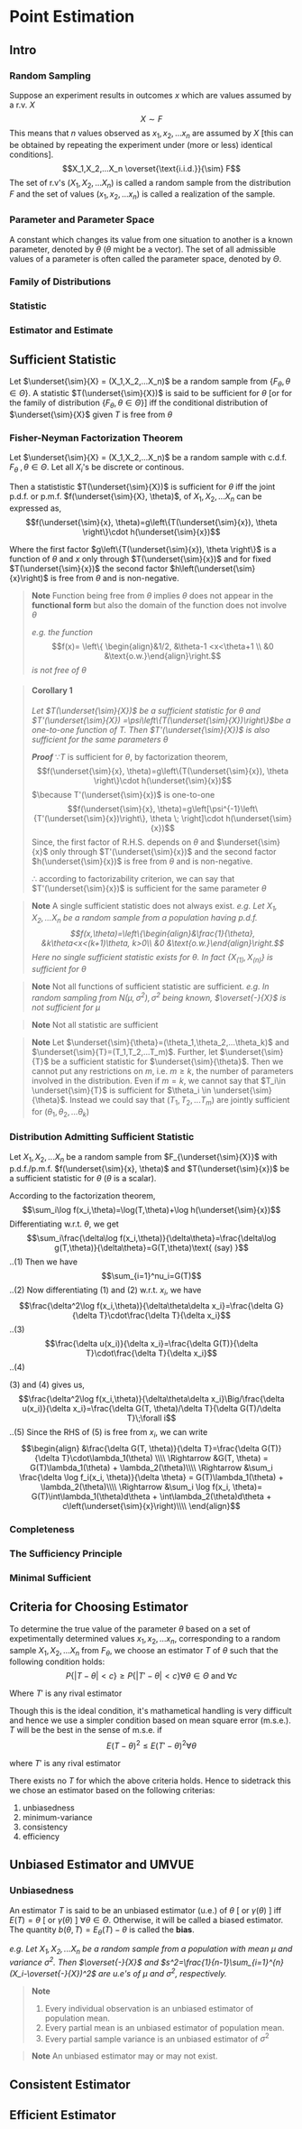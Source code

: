 # Point Estimation 
## Intro	
### Random Sampling 
Suppose an experiment results in outcomes $x$ which are values assumed by a r.v. $X$
$$X\sim F$$
This means that $n$ values observed as $x_1,x_2,...x_n$ are assumed by $X$ \[this can be obtained by repeating the experiment under (more or less) identical conditions]. 
$$X_1,X_2,...X_n \overset{\text{i.i.d.}}{\sim} F$$
The set of r.v's $(X_1,X_2,...X_n)$ is called a random sample from the distribution $F$ and the set of values $(x_1,x_2,...x_n)$ is called a realization of the sample. 
### Parameter and Parameter Space
A constant which changes its value from one situation to another is a known parameter, denoted by $\theta$ ($\theta$ might be a vector). The set of all admissible values of a parameter is often called the parameter space, denoted by $\Theta$. 
### Family of Distributions

### Statistic
### Estimator and Estimate
## Sufficient Statistic
Let $\underset{\sim}{X} = (X_1,X_2,...X_n)$ be a random sample from $\left\{ F_{\theta}, \theta \in \Theta \right\}$. A statistic $T(\underset{\sim}{X})$ is said to be sufficient for $\theta$ \[or for the family of distribution $\left\{ F_{\theta}, \theta \in \Theta \right\}$] iff the conditional distribution of $\underset{\sim}{X}$ given $T$ is free from $\theta$
<!--
Include examples
-->
### Fisher-Neyman Factorization Theorem
Let $\underset{\sim}{X} = (X_1,X_2,...X_n)$ be a random sample with c.d.f. $F_\theta\;, \theta\in\Theta$. Let all $X_i$'s be discrete or continous.

Then a statististic $T(\underset{\sim}{X})$ is sufficient for $\theta$ iff the joint p.d.f. or p.m.f. $f(\underset{\sim}{X}, \theta)$, of $X_1,X_2,...X_n$ can be expressed as, 
$$f(\underset{\sim}{x}, \theta)=g\left\{T(\underset{\sim}{x}), \theta \right\}\cdot h(\underset{\sim}{x})$$

Where the first factor $g\left\{T(\underset{\sim}{x}), \theta \right\}$ is a function of $\theta$ and $x$ only through $T(\underset{\sim}{x})$ and for fixed $T(\underset{\sim}{x})$ the second factor $h\left(\underset{\sim}{x}\right)$ is free from $\theta$ and is non-negative.

>**Note** 
>Function being free from $\theta$ implies $\theta$ does not appear in the **functional form** but also the domain of the function does not involve $\theta$
>
>*e.g. the function*
>$$f(x)= \left\{ \begin{align}&1/2, &\theta-1 <x<\theta+1 \\ &0 &\text{o.w.}\end{align}\right.$$
>*is not free of $\theta$*

> #### Corollary 1
> *Let $T(\underset{\sim}{X})$ be a sufficient statistic for $\theta$ and $T'(\underset{\sim}{X}) =\psi\left\{T(\underset{\sim}{X})\right\}$be a one-to-one function of $T$. Then $T'(\underset{\sim}{X})$ is also sufficient for the same parameters $\theta$* 
> 
> ***Proof*** $\because T$ is sufficient for $\theta$, by factorization theorem, $$f(\underset{\sim}{x}, \theta)=g\left\{T(\underset{\sim}{x}), \theta \right\}\cdot h(\underset{\sim}{x})$$
> $\because T'(\underset{\sim}{x})$ is one-to-one
> $$f(\underset{\sim}{x}, \theta)=g\left[\psi^{-1}\left\{T'(\underset{\sim}{x})\right\}, \theta \; \right]\cdot h(\underset{\sim}{x})$$
> Since, the first factor of R.H.S. depends on $\theta$ and $\underset{\sim}{x}$ only through $T'(\underset{\sim}{x})$ and the second factor $h(\underset{\sim}{x})$ is free from $\theta$ and is non-negative. 
> 
> $\therefore$ according to factorizability criterion, we can say that $T'(\underset{\sim}{x})$ is sufficient for the same parameter $\theta$

>**Note** 
>A single sufficient statistic does not always exist. 
>*e.g. Let $X_1,X_2,...X_n$ be a random sample from a population having p.d.f.
>$$f(x,\theta)=\left\{\begin{align}&\frac{1}{\theta}, &k\theta<x<(k+1)\theta, k>0\\ &0 &\text{o.w.}\end{align}\right.$$
>Here no single sufficient statistic exists for $\theta$. In fact $\left\{X_{(1)}, X_{(n)}\right\}$ is sufficient for $\theta$*

>**Note** 
>Not all functions of sufficient statistic are sufficient. 
>*e.g. In random sampling from $N(\mu,\sigma^2), \sigma^2$ being known, $\overset{-}{X}$ is not sufficient for $\mu$*

>**Note** 
>Not all statistic are sufficient

>**Note**
>Let $\underset{\sim}{\theta}=(\theta_1,\theta_2,...\theta_k)$ and $\underset{\sim}{T}=(T_1,T_2,...T_m)$. Further, let $\underset{\sim}{T}$ be a sufficient statistic for $\underset{\sim}{\theta}$. Then we cannot put any restrictions on $m$, i.e. $m\geq k$, the number of parameters involved in the distribution. Even if $m=k$, we cannot say that $T_i\in \underset{\sim}{T}$ is sufficient for $\theta_i \in \underset{\sim}{\theta}$. Instead we could say that $(T_1,T_2,...T_m)$ are jointly sufficient for $(\theta_1,\theta_2,...\theta_k)$


### Distribution Admitting Sufficient Statistic
Let $X_1, X_2,...X_n$ be a random sample from $F_{\underset{\sim}{X}}$ with p.d.f./p.m.f. $f(\underset{\sim}{x}, \theta)$ and $T(\underset{\sim}{x})$ be a sufficient statistic for $\theta$ ($\theta$ is a scalar). 

According to the factorization theorem,
$$\sum_i\log f(x_i,\theta)=\log(T,\theta)+\log h(\underset{\sim}{x})$$
Differentiating w.r.t. $\theta$, we get
$$\sum_i\frac{\delta\log f(x_i,\theta)}{\delta\theta}=\frac{\delta\log g(T,\theta)}{\delta\theta}=G(T,\theta)\text{ (say) }$$..(1)
Then we have
$$\sum_{i=1}^nu_i=G(T)$$
..(2)
Now differentiating (1) and (2) w.r.t. $x_i$, we have
$$\frac{\delta^2\log f(x_i,\theta)}{\delta\theta\delta x_i}=\frac{\delta G}{\delta T}\cdot\frac{\delta T}{\delta x_i}$$
..(3)
$$\frac{\delta u(x_i)}{\delta x_i}=\frac{\delta G(T)}{\delta T}\cdot\frac{\delta T}{\delta x_i}$$
..(4)

(3) and (4) gives us,
$$\frac{\delta^2\log f(x_i,\theta)}{\delta\theta\delta x_i}\Big/\frac{\delta u(x_i)}{\delta x_i}=\frac{\delta G(T, \theta)/\delta T}{\delta G(T)/\delta T}\;\forall i$$
..(5)
Since the RHS of (5) is free from $x_i$, we can write
$$\begin{align}
&\frac{\delta G(T, \theta)}{\delta T}=\frac{\delta G(T)}{\delta T}\cdot\lambda_1(\theta) \\\\
\Rightarrow &G(T, \theta) = G(T)\lambda_1(\theta) + \lambda_2(\theta)\\\\
\Rightarrow &\sum_i \frac{\delta \log f_i(x_i, \theta)}{\delta \theta} =  G(T)\lambda_1(\theta) + \lambda_2(\theta)\\\\
\Rightarrow &\sum_i \log f(x_i, \theta)= G(T)\int\lambda_1(\theta)d\theta + \int\lambda_2(\theta)d\theta + c\left(\underset{\sim}{x}\right)\\\\
\end{align}$$
### Completeness
### The Sufficiency Principle
### Minimal Sufficient 
## Criteria for Choosing Estimator
To determine the true value of the parameter $\theta$ based on a set of expetimentally determined values $x_1,x_2,...x_n$, corresponding to a random sample $X_1,X_2,...X_n$ from $F_\theta$, we choose an estimator $T$ of $\theta$ such that the following condition holds:
$$P\left\{\left|T-\theta\right|<c\right\}\geq P\left\{\left|T'-\theta\right|<c\right\}\forall\theta\in\Theta \text{ and }\forall c$$

Where $T'$ is any rival estimator

Though this is the ideal condition, it's mathametical handling is very difficult and hence we use a simpler condition based on mean square error (m.s.e.). $T$ will be the best in the sense of m.s.e. if
$$E(T-\theta)^2\leq E(T'-\theta)^2\forall \theta$$

where $T'$ is any rival estimator

There exists no $T$ for which the above criteria holds. Hence to sidetrack this we chose an estimator based on the following criterias:
1. unbiasedness
2. minimum-variance
3. consistency
4. efficiency 
## Unbiased Estimator and UMVUE
### Unbiasedness
An estimator $T$ is said to be an unbiased estimator (u.e.) of $\theta$ \[ or $\gamma(\theta)$ ] iff $E(T)=\theta$ \[ or $\gamma(\theta)$ ] $\forall \theta \in \Theta$. Otherwise, it will be called a biased estimator. The quantity $b(\theta, T)=E_\theta(T)-\theta$ is called the **bias**. 

*e.g. Let $X_1,X_2,...X_n$ be a random sample from a population with mean $\mu$ and variance $\sigma^2$. Then $\overset{-}{X}$ and $s^2=\frac{1}{n-1}\sum_{i=1}^{n}(X_i-\overset{-}{X})^2$ are u.e's of $\mu$ and $\sigma^2$, respectively.*

> **Note** 
> 1. Every individual observation is an unbiased estimator of population mean.
> 2. Every partial mean is an unbiased estimator of population mean.
> 3. Every partial sample variance is an unbiased estimator of $\sigma^2$

> **Note** 
> An unbiased estimator may or may not exist.

## Consistent Estimator
## Efficient Estimator
